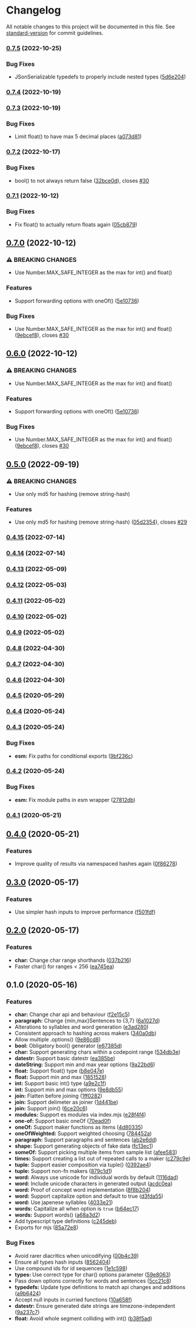 # Changelog

All notable changes to this project will be documented in this file. See [standard-version](https://github.com/conventional-changelog/standard-version) for commit guidelines.

### [0.7.5](https://github.com/oftherivier/fictional/compare/v0.7.4...v0.7.5) (2022-10-25)


### Bug Fixes

* JSonSerializable typedefs to properly include nested types ([5d6e204](https://github.com/oftherivier/fictional/commit/5d6e20474d2abeb9dbc44f09ea6bd77fcc60df1b))

### [0.7.4](https://github.com/oftherivier/fictional/compare/v0.7.3...v0.7.4) (2022-10-19)

### [0.7.3](https://github.com/oftherivier/fictional/compare/v0.7.2...v0.7.3) (2022-10-19)


### Bug Fixes

* Limit float() to have max 5 decimal places ([a073d81](https://github.com/oftherivier/fictional/commit/a073d81da1a270cf58f7172f41c3e1f7174ed40c))

### [0.7.2](https://github.com/oftherivier/fictional/compare/v0.7.1...v0.7.2) (2022-10-17)


### Bug Fixes

* bool() to not always return false ([32bce0d](https://github.com/oftherivier/fictional/commit/32bce0d67a7cb73609a738ea4e17d48b5ff5b8ff)), closes [#30](https://github.com/oftherivier/fictional/issues/30)

### [0.7.1](https://github.com/oftherivier/fictional/compare/v0.7.0...v0.7.1) (2022-10-12)


### Bug Fixes

* Fix float() to actually return floats again ([05cb879](https://github.com/oftherivier/fictional/commit/05cb879f4e3fe3f2f22b516b0c8c4c61ae2400a4))

## [0.7.0](https://github.com/oftherivier/fictional/compare/v0.5.0...v0.7.0) (2022-10-12)


### ⚠ BREAKING CHANGES

* Use Number.MAX_SAFE_INTEGER as the max for int() and float()

### Features

* Support forwarding options with oneOf() ([5e10736](https://github.com/oftherivier/fictional/commit/5e107361f8522a2f8d8c0b1da4f7adbb15357851))


### Bug Fixes

* Use Number.MAX_SAFE_INTEGER as the max for int() and float() ([9ebcef8](https://github.com/oftherivier/fictional/commit/9ebcef85957fa67b2e26a9938d8fd2fc88e6604d)), closes [#30](https://github.com/oftherivier/fictional/issues/30)

## [0.6.0](https://github.com/oftherivier/fictional/compare/v0.5.0...v0.6.0) (2022-10-12)


### ⚠ BREAKING CHANGES

* Use Number.MAX_SAFE_INTEGER as the max for int() and float()

### Features

* Support forwarding options with oneOf() ([5e10736](https://github.com/oftherivier/fictional/commit/5e107361f8522a2f8d8c0b1da4f7adbb15357851))


### Bug Fixes

* Use Number.MAX_SAFE_INTEGER as the max for int() and float() ([9ebcef8](https://github.com/oftherivier/fictional/commit/9ebcef85957fa67b2e26a9938d8fd2fc88e6604d)), closes [#30](https://github.com/oftherivier/fictional/issues/30)

## [0.5.0](https://github.com/oftherivier/fictional/compare/v0.4.15...v0.5.0) (2022-09-19)


### ⚠ BREAKING CHANGES

* Use only md5 for hashing (remove string-hash)

### Features

* Use only md5 for hashing (remove string-hash) ([05d2354](https://github.com/oftherivier/fictional/commit/05d2354997febcad38d9b2ae7625024ab541d495)), closes [#29](https://github.com/oftherivier/fictional/issues/29)

### [0.4.15](https://github.com/oftherivier/fictional/compare/v0.4.14...v0.4.15) (2022-07-14)

### [0.4.14](https://github.com/oftherivier/fictional/compare/v0.4.13...v0.4.14) (2022-07-14)

### [0.4.13](https://github.com/oftherivier/fictional/compare/v0.4.12...v0.4.13) (2022-05-09)

### [0.4.12](https://github.com/oftherivier/fictional/compare/v0.4.11...v0.4.12) (2022-05-03)

### [0.4.11](https://github.com/oftherivier/fictional/compare/v0.4.10...v0.4.11) (2022-05-02)

### [0.4.10](https://github.com/oftherivier/fictional/compare/v0.4.9...v0.4.10) (2022-05-02)

### [0.4.9](https://github.com/oftherivier/fictional/compare/v0.4.8...v0.4.9) (2022-05-02)

### [0.4.8](https://github.com/oftherivier/fictional/compare/v0.4.7...v0.4.8) (2022-04-30)

### [0.4.7](https://github.com/oftherivier/fictional/compare/v0.4.6...v0.4.7) (2022-04-30)

### [0.4.6](https://github.com/oftherivier/fictional/compare/v0.4.5...v0.4.6) (2022-04-30)

### [0.4.5](https://github.com/oftherivier/fictional/compare/v0.4.4...v0.4.5) (2020-05-29)

### [0.4.4](https://github.com/oftherivier/fictional/compare/v0.4.3...v0.4.4) (2020-05-24)

### [0.4.3](https://github.com/oftherivier/fictional/compare/v0.4.2...v0.4.3) (2020-05-24)


### Bug Fixes

* **esm:** Fix paths for conditional exports ([9bf236c](https://github.com/oftherivier/fictional/commit/9bf236cea86ac1e89a2b24c93378c0a093984267))

### [0.4.2](https://github.com/oftherivier/fictional/compare/v0.4.1...v0.4.2) (2020-05-24)


### Bug Fixes

* **esm:** Fix module paths in esm wrapper ([27812db](https://github.com/oftherivier/fictional/commit/27812db95a83ea3c737bbaa1b22a6c637a3f1063))

### [0.4.1](https://github.com/oftherivier/fictional/compare/v0.4.0...v0.4.1) (2020-05-21)

## [0.4.0](https://github.com/oftherivier/fictional/compare/v0.3.0...v0.4.0) (2020-05-21)


### Features

* Improve quality of results via namespaced hashes again ([0f86278](https://github.com/oftherivier/fictional/commit/0f862787db0f6a298f9a8a25d70943bce96c4ede))

## [0.3.0](https://github.com/oftherivier/fictional/compare/v0.2.0...v0.3.0) (2020-05-17)


### Features

* Use simpler hash inputs to improve performance ([f501fdf](https://github.com/oftherivier/fictional/commit/f501fdf74d3a284c6d5b4603bbb51a7e120f0b6e))

## [0.2.0](https://github.com/oftherivier/fictional/compare/v0.1.0...v0.2.0) (2020-05-17)


### Features

* **char:** Change char range shorthands ([037b216](https://github.com/oftherivier/fictional/commit/037b2167fe69292ab273a96f1b5e212562080375))
* Faster char() for ranges < 256 ([ea745ea](https://github.com/oftherivier/fictional/commit/ea745ea44fb342b60fd31c5dde967c342d54c74b))

## 0.1.0 (2020-05-16)


### Features

* **char:** Change char api and behaviour ([f2e15c5](https://github.com/oftherivier/fictional/commit/f2e15c5b8b07a09d20a58828da4863d975461270))
* **paragraph:** Change {min,max}Sentences to {3,7} ([6a1027d](https://github.com/oftherivier/fictional/commit/6a1027d980035e1b587bb0111c1604648e2a7c90))
* Alterations to syllables and word generation ([e3ad280](https://github.com/oftherivier/fictional/commit/e3ad280549b1e08b2e8edc744ba29ee938109baf))
* Consistent approach to hashing across makers ([340a0db](https://github.com/oftherivier/fictional/commit/340a0dbfcc7450000857cbe3a29d07a39b33a70f))
* Allow multiple .options() ([9e86cd8](https://github.com/oftherivier/fictional/commit/9e86cd8d2c13abdaf0d711d59a1d68fdd2a0235c))
* **bool:** Obligatory bool() generator ([e67385d](https://github.com/oftherivier/fictional/commit/e67385d3a9012c2a881eb5182898d44e3256ff3c))
* **char:** Support generating chars within a codepoint range ([534db3e](https://github.com/oftherivier/fictional/commit/534db3ed9d4483bb39950e6d3399b5ae2ac6c4fc))
* **datestr:** Support basic datestr ([ea385be](https://github.com/oftherivier/fictional/commit/ea385be5d05f8f9d05b816d4cbf1ed56bee94fb0))
* **dateString:** Support min and max year options ([9a22bd6](https://github.com/oftherivier/fictional/commit/9a22bd638e1feb9c4abc74fb8bb7588ec7c13ae4))
* **float:** Support float() type ([b8e047e](https://github.com/oftherivier/fictional/commit/b8e047e48c1d5c79c298e8f4c8cc97d98474c871))
* **float:** Support min and max ([1851528](https://github.com/oftherivier/fictional/commit/1851528f120209d8d943266d328ab326b0f308f4))
* **int:** Support basic int() type ([a9e2c1f](https://github.com/oftherivier/fictional/commit/a9e2c1f179c08cf03d99a33ec6aa7a44fc91ba9f))
* **int:** Support min and max options ([9e8db55](https://github.com/oftherivier/fictional/commit/9e8db550f776fe74b9f0976be518d5e297328c19))
* **join:** Flatten before joining ([1ff0282](https://github.com/oftherivier/fictional/commit/1ff0282e5f80265348b9d2eaa23256a21f36314f))
* **join:** Support delimeter as joiner ([1d441be](https://github.com/oftherivier/fictional/commit/1d441be23efb21a0bbbf2763d373cdb0c19803b1))
* **join:** Support join() ([6ce20c6](https://github.com/oftherivier/fictional/commit/6ce20c6f7a3c593ae3fee34a8a98a94c566adcc8))
* **modules:** Support es modules via index.mjs ([e28f4f4](https://github.com/oftherivier/fictional/commit/e28f4f4ae9e5e070537d75d97dc7d696529fc863))
* **one-of:** Support basic oneOf ([70ead0f](https://github.com/oftherivier/fictional/commit/70ead0f7d96382bddd4f7ce8eea35f026cfde5c4))
* **oneOf:** Support maker functions as items ([4d80335](https://github.com/oftherivier/fictional/commit/4d80335e89bc3735d00330041540606ccbf00ab0))
* **oneOfWeighted:** Support weighted choosing ([784452a](https://github.com/oftherivier/fictional/commit/784452ad75722bc3fa32dc5b3c6ff2e1b1a7721f))
* **paragraph:** Support paragraphs and sentences ([ab2e6dd](https://github.com/oftherivier/fictional/commit/ab2e6dd604a5f2a36bb4bca9db5a6e7acedc41a9))
* **shape:** Support generating objects of fake data ([fc13ec1](https://github.com/oftherivier/fictional/commit/fc13ec1b1b2f07dbf3eb84e5c3b942a3be69f019))
* **someOf:** Support picking multiple items from sample list ([afee583](https://github.com/oftherivier/fictional/commit/afee583db4f93189396c38653a008ac4bd86da55))
* **times:** Support creating a list out of repeated calls to a maker ([c279c9e](https://github.com/oftherivier/fictional/commit/c279c9efd43ee45bfb988937d9a04a0c65050808))
* **tuple:** Support easier composition via tuple() ([0392ae4](https://github.com/oftherivier/fictional/commit/0392ae46f2e177347be0c17d82d8aa5c8c4c75c5))
* **tuple:** Support non-fn makers ([879c1d1](https://github.com/oftherivier/fictional/commit/879c1d19f5ba5d715ce3a6452abb2fb0f3c7faa7))
* **word:** Always use unicode for individual words by default ([1116dad](https://github.com/oftherivier/fictional/commit/1116dad2e74c794dc02c98165d7c59921b22d37e))
* **word:** Include unicode characters in generated output ([acdc0ea](https://github.com/oftherivier/fictional/commit/acdc0ea6fcfcd374373a22b58e163b939105cb2a))
* **word:** Proof of concept word implementation ([8f8b204](https://github.com/oftherivier/fictional/commit/8f8b2045471c9fe1604aef86ef86314105591fae))
* **word:** Support capitalize option and default to true ([d3fda55](https://github.com/oftherivier/fictional/commit/d3fda55fb9789dfa48c782c404a2f6fdd2a82ecc))
* **word:** Use japenese syllables ([4033e21](https://github.com/oftherivier/fictional/commit/4033e21384c6340406fbe42b859506a047ef2e73))
* **words:** Capitalize all when option is `true` ([b64ec17](https://github.com/oftherivier/fictional/commit/b64ec170f9cab000240b2d3c37253d0ec8c8dac9))
* **words:** Support words() ([a68a3d2](https://github.com/oftherivier/fictional/commit/a68a3d2fa245328788e91173cf48840775570a3b))
* Add typescript type definitions ([c245deb](https://github.com/oftherivier/fictional/commit/c245debfdc306ef0724e13caab805b16511146dd))
* Exports for mjs ([85a72e8](https://github.com/oftherivier/fictional/commit/85a72e8c09aec06e490984fc4ea716473d9d264d))


### Bug Fixes

* Avoid rarer diacritics when unicodifying ([00b4c39](https://github.com/oftherivier/fictional/commit/00b4c396fa6cf6c995e0a50a3dbc2c82382d2e8c))
* Ensure all types hash inputs ([8562404](https://github.com/oftherivier/fictional/commit/8562404aabfc2097dfcfa2427ba56dd73ec13c4b))
* Use compound ids for id sequences ([1e1c598](https://github.com/oftherivier/fictional/commit/1e1c5989334ab0c14607cd5091aa3369b82895d0))
* **types:** Use correct type for char() options parameter ([59e8063](https://github.com/oftherivier/fictional/commit/59e8063fba2aefe099e02efb525a478baa50123c))
* Pass down options correctly for words and sentences ([5cc21c8](https://github.com/oftherivier/fictional/commit/5cc21c89ef82f37d02b24fb84e25b27dbc5b071d))
* **typedefs:** Update type definitions to match api changes and additions ([a9b6424](https://github.com/oftherivier/fictional/commit/a9b6424d30fe5d69af0fcfbe3f4d3e4ce756e8ce))
* Accept null inputs in curried functions ([10a658f](https://github.com/oftherivier/fictional/commit/10a658feaa70fb8f702f15ffd2e92b9bbe555c63))
* **datestr:** Ensure generated date strings are timezone-independent ([9a237c7](https://github.com/oftherivier/fictional/commit/9a237c739fe2de32f81d835e9d5cf2e83ab9fc32))
* **float:** Avoid whole segment colliding with int() ([b38f5ad](https://github.com/oftherivier/fictional/commit/b38f5ad2e4e31465516bca7d91a97fb039a6ccb8))
